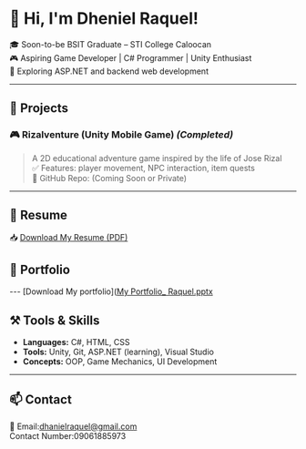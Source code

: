 # 👋 Hi, I'm Dheniel Raquel!

🎓 Soon-to-be BSIT Graduate – STI College Caloocan  
🎮 Aspiring Game Developer | C# Programmer | Unity Enthusiast  
🧪 Exploring ASP.NET and backend web development

---

## 💼 Projects

### 🎮 Rizalventure (Unity Mobile Game) *(Completed)*  
> A 2D educational adventure game inspired by the life of Jose Rizal  
✅ Features: player movement, NPC interaction, item quests  
🔗 GitHub Repo: (Coming Soon or Private)

---

## 📄 Resume  
📥 [Download My Resume (PDF)]([resume-raquel.pdf](https://github.com/user-attachments/files/20850475/resume-raquel.pdf))

## 📄 Portfolio
--- [Download My portfolio]([My Portfolio_ Raquel.pptx](https://github.com/user-attachments/files/20850473/My.Portfolio_.Raquel.pptx)

## ⚒️ Tools & Skills  
- **Languages:** C#, HTML, CSS  
- **Tools:** Unity, Git, ASP.NET (learning), Visual Studio  
- **Concepts:** OOP, Game Mechanics, UI Development

---

## 📫 Contact  
📧 Email:dhanielraquel@gmail.com  
Contact Number:09061885973
